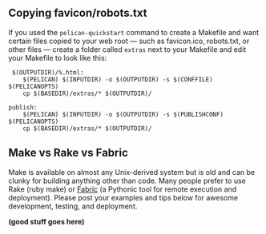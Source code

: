 ## Copying favicon/robots.txt

If you used the `pelican-quickstart` command to create a Makefile and want certain files copied to your web root — such as favicon.ico, robots.txt, or other files — create a folder called `extras` next to your Makefile and edit your Makefile to look like this:

```
 $(OUTPUTDIR)/%.html:
	$(PELICAN) $(INPUTDIR) -o $(OUTPUTDIR) -s $(CONFFILE) $(PELICANOPTS)
	cp $(BASEDIR)/extras/* $(OUTPUTDIR)/
```
```
publish:
	$(PELICAN) $(INPUTDIR) -o $(OUTPUTDIR) -s $(PUBLISHCONF) $(PELICANOPTS)
	cp $(BASEDIR)/extras/* $(OUTPUTDIR)/
```

## Make vs Rake vs Fabric

Make is available on almost any Unix-derived system but is old and can be clunky for building anything other than code. Many people prefer to use Rake (ruby make) or [Fabric][] (a Pythonic tool for remote execution and deployment). Please post your examples and tips below for awesome development, testing, and deployment.

**(good stuff goes here)**


[Fabric]: http://www.fabfile.org/

